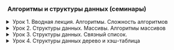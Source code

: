 ### Алгоритмы и структуры данных (семинары)

<details class="desc" data-name="lesson1"><summary>Урок 1. Вводная лекция. Алгоритмы. Сложность алгоритмов</summary>

[Работа во время семинара](src/main/java/lesson1/work/Main.java)

</details>

<details class="desc" data-name="lesson2"><summary>Урок 2. Структуры данных. Массивы. Алгоритмы массивов</summary>

[Работа во время семинара](src/main/java/lesson2/work/Main.java)\
[Домашнее задание](src/main/java/lesson2/homework/)

```text
Реализовать алгоритм пирамидальной сортировки (сортировка кучей).
```

</details>

<details class="desc" data-name="lesson3"><summary>Урок 3. Структуры данных. Связный список.</summary>

[Работа во время семинара](src/main/java/lesson3/work/Main.java)\
[Домашнее задание](src/main/java/lesson3/homework/)

```text
Необходимо реализовать метод разворота связного списка (двухсвязного или односвязного на выбор).
```

</details>

<details class="desc" data-name="lesson4"><summary>Урок 4. Структуры данных дерево и хэш-таблица</summary>

[Работа во время семинара](src/main/java/lesson4/work/Main.java)\
[Домашнее задание](src/main/java/lesson4/homework/)

```text
Необходимо превратить собранное на семинаре дерево поиска в полноценное левостороннее красно-черное дерево.
И реализовать в нем метод добавления новых элементов с балансировкой.

Красно-черное дерево имеет следующие критерии:
• Каждая нода имеет цвет (красный или черный)
• Корень дерева всегда черный
• Новая нода всегда красная
• Красные ноды могут быть только левым ребенком
• У краной ноды все дети черного цвета

Соответственно, чтобы данные условия выполнялись, после добавления элемента в дерево необходимо произвести
балансировку, благодаря которой все критерии выше станут валидными. Для балансировки существует 3 операции
– левый малый поворот, правый малый поворот и смена цвета.

Данная промежуточная аттестация оценивается по системе "зачет" / "не зачет"
"Зачет" ставится, если слушатель успешно выполнил
"Незачет"" ставится, если слушатель успешно выполнил

Критерии оценивания:
Слушатель превратить собранное на семинаре дерево поиска в полноценное левостороннее красно-черное дерево.
И реализовать в нем метод добавления новых элементов с балансировкой.
```

</details>

<details class="desc" style="display: none"><summary>Стили для IDE</summary>

<style>
.desc {
    margin: 0 0 0 1em;
    padding: 0 0 1em;
}
.desc summary {
    margin: 0 0 -1em;
    list-style-position: outside;
    cursor: pointer;
    
}
.desc pre {
    border: 1px solid #37b;
    margin: -1em 0 1.5em;
    padding: 0.3em 0.6em;
}
</style>

</details>